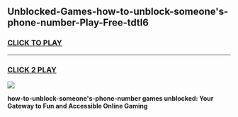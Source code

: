 
## Unblocked-Games-how-to-unblock-someone's-phone-number-Play-Free-tdtl6
<h3>
<a href="https://premium76.site?title=how-to-unblock-someone's-phone-number&ref=21A">CLICK TO PLAY</a></h3>
<hr>

<h3>
<a href="https://premium76.site?title=how-to-unblock-someone's-phone-number&ref=21A">CLICK 2 PLAY</a>
  
</h3>

<a href="https://premium76.site?title=how-to-unblock-someone's-phone-number&ref=21A"><img src="https://clearcache.store/games.png"></a>


**how-to-unblock-someone's-phone-number games unblocked: Your Gateway to Fun and Accessible Online Gaming**
